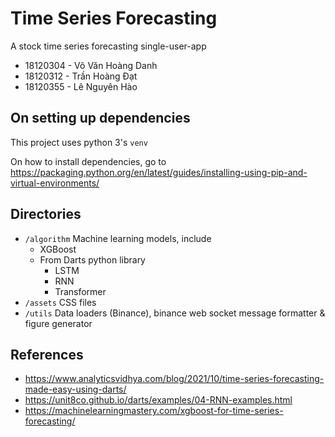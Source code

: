# Time Series Forecasting

A stock time series forecasting single-user-app

- 18120304 - Võ Văn Hoàng Danh
- 18120312 - Trần Hoàng Đạt
- 18120355 - Lê Nguyên Hào

## On setting up dependencies

This project uses python 3's `venv`

On how to install dependencies, go to https://packaging.python.org/en/latest/guides/installing-using-pip-and-virtual-environments/

## Directories

- `/algorithm` Machine learning models, include
    - XGBoost
    - From Darts python library
        - LSTM
        - RNN
        - Transformer
- `/assets` CSS files
- `/utils` Data loaders (Binance), binance web socket message formatter & figure generator

## References

- https://www.analyticsvidhya.com/blog/2021/10/time-series-forecasting-made-easy-using-darts/
- https://unit8co.github.io/darts/examples/04-RNN-examples.html
- https://machinelearningmastery.com/xgboost-for-time-series-forecasting/
